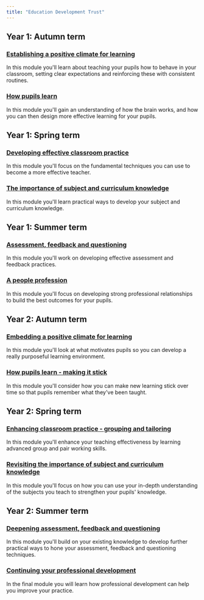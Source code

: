 ```yaml
---
title: "Education Development Trust"
---
```


## Year 1: Autumn term

### [Establishing a positive climate for learning](/education-development-trust/year-1-establishing-a-positive-climate-for-learning)

In this module you'll learn about teaching your pupils how to behave in your classroom, setting clear expectations and reinforcing these with consistent routines.

### [How pupils learn](/education-development-trust/year-1-how-pupils-learn)

In this module you'll gain an understanding of how the brain works, and how you can then design more effective learning for your pupils.

## Year 1: Spring term

### [Developing effective classroom practice](/education-development-trust/year-1-developing-effective-classroom-practice)

In this module you'll focus on the fundamental techniques you can use to become a more effective teacher.

### [The importance of subject and curriculum knowledge](/education-development-trust/year-1-the-importance-of-subject-and-curriculum-knowledge)

In this module you'll learn practical ways to develop your subject and curriculum knowledge.

## Year 1: Summer term

### [Assessment, feedback and questioning](/education-development-trust/year-1-assessment-feedback-and-questioning)

In this module you'll work on developing effective assessment and feedback practices.

### [A people profession](/education-development-trust/year-1-a-people-profession)

In this module you'll focus on developing strong professional relationships to build the best outcomes for your pupils.

## Year 2: Autumn term

### [Embedding a positive climate for learning](/education-development-trust/year-2-embedding-a-positive-climate-for-learning)

In this module you'll look at what motivates pupils so you can develop a really purposeful learning environment.

### [How pupils learn - making it stick](/education-development-trust/year-2-how-pupils-learn-making-it-stick)

In this module you'll consider how you can make new learning stick over time so that pupils remember what they've been taught.

## Year 2: Spring term

### [Enhancing classroom practice - grouping and tailoring](/education-development-trust/year-2-enhancing-classroom-practice-grouping-and-tailoring)

In this module you'll enhance your teaching effectiveness by learning advanced group and pair working skills.

### [Revisiting the importance of subject and curriculum knowledge](/education-development-trust/year-2-revisiting-the-importance-of-subject-and-curriculum-knowledge)

In this module you'll focus on how you can use your in-depth understanding of the subjects you teach to strengthen your pupils' knowledge.

## Year 2: Summer term

### [Deepening assessment, feedback and questioning](/education-development-trust/year-2-deepening-assessment-feedback-and-questioning)

In this module you'll build on your existing knowledge to develop further practical ways to hone your assessment, feedback and questioning techniques.

### [Continuing your professional development](/education-development-trust/year-2-continuing-your-professional-development)

In the final module you will learn how professional development can help you improve your practice.
